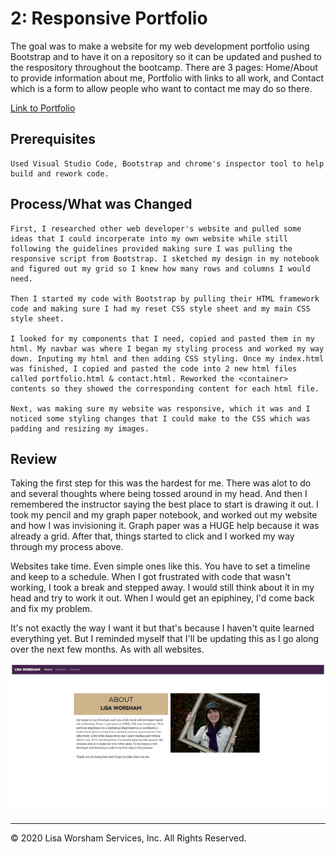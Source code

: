 # 2: Responsive Portfolio

The goal was to make a website for my web development portfolio using Bootstrap and to have it on a repository so it can be updated and pushed to the respository throughout the bootcamp. There are 3 pages: Home/About to provide information about me, Portfolio with links to all work, and Contact which is a form to allow people who want to contact me may do so there.

[Link to Portfolio](https://lisaworsham.github.io/Portfolio/)

## Prerequisites

```
Used Visual Studio Code, Bootstrap and chrome's inspector tool to help build and rework code. 
```

## Process/What was Changed

```
First, I researched other web developer's website and pulled some ideas that I could incorperate into my own website while still following the guidelines provided making sure I was pulling the responsive script from Bootstrap. I sketched my design in my notebook and figured out my grid so I knew how many rows and columns I would need.

Then I started my code with Bootstrap by pulling their HTML framework code and making sure I had my reset CSS style sheet and my main CSS style sheet.

I looked for my components that I need, copied and pasted them in my html. My navbar was where I began my styling process and worked my way down. Inputing my html and then adding CSS styling. Once my index.html was finished, I copied and pasted the code into 2 new html files called portfolio.html & contact.html. Reworked the <container> contents so they showed the corresponding content for each html file. 

Next, was making sure my website was responsive, which it was and I noticed some styling changes that I could make to the CSS which was padding and resizing my images. 

```

## Review

Taking the first step for this was the hardest for me. There was alot to do and several thoughts where being tossed around in my head. And then I remembered the instructor saying the best place to start is drawing it out. I took my pencil and my graph paper notebook, and worked out my website and how I was invisioning it. Graph paper was a HUGE help because it was already a grid. After that, things started to click and I worked my way through my process above. 

Websites take time. Even simple ones like this. You have to set a timeline and keep to a schedule. When I got frustrated with code that wasn't working, I took a break and stepped  away. I would still think about it in my head and try to work it out. When I would get an epiphiney, I'd come back and fix my problem. 

It's not exactly the way I want it but that's because I haven't quite learned everything yet. But I reminded myself that I'll be updating this as I go along over the next few months. As with all websites. 

<img src="assets/images/Capture.PNG">

- - -
© 2020 Lisa Worsham Services, Inc. All Rights Reserved.